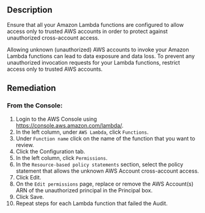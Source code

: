 ## Description

Ensure that all your Amazon Lambda functions are configured to allow access only to trusted AWS accounts in order to protect against unauthorized cross-account access.

Allowing unknown (unauthorized) AWS accounts to invoke your Amazon Lambda functions can lead to data exposure and data loss. To prevent any unauthorized invocation requests for your Lambda functions, restrict access only to trusted AWS accounts.

## Remediation

### From the Console:

1. Login to the AWS Console using https://console.aws.amazon.com/lambda/.
2. In the left column, under `AWS Lambda`, click `Functions`.
3. Under `Function name` click on the name of the function that you want to review.
4. Click the Configuration tab.
5. In the left column, click `Permissions`.
6. In the `Resource-based policy statements` section, select the policy statement that allows the unknown AWS Account cross-account access.
7. Click Edit.
8. On the `Edit permissions` page, replace or remove the AWS Account(s) ARN of the unauthorized principal in the Principal box.
9. Click Save.
10. Repeat steps for each Lambda function that failed the Audit.